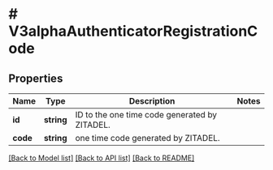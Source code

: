 # # V3alphaAuthenticatorRegistrationCode

## Properties

Name | Type | Description | Notes
------------ | ------------- | ------------- | -------------
**id** | **string** | ID to the one time code generated by ZITADEL. |
**code** | **string** | one time code generated by ZITADEL. |

[[Back to Model list]](../../README.md#models) [[Back to API list]](../../README.md#endpoints) [[Back to README]](../../README.md)
